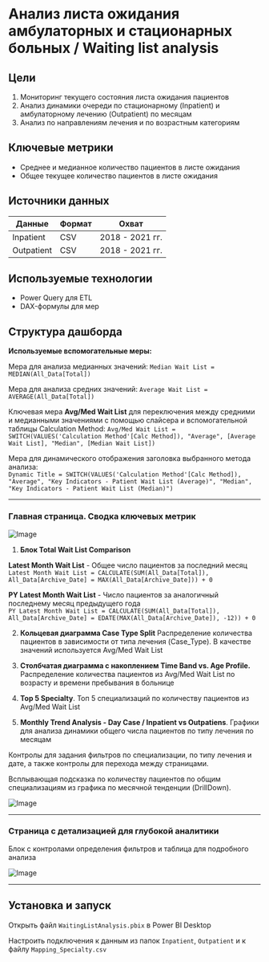 # Анализ листа ожидания амбулаторных и стационарных больных / Waiting list analysis

## Цели
1. Мониторинг текущего состояния листа ожидания пациентов
2. Анализ динамики очереди по стационарному (Inpatient) и амбулаторному лечению (Outpatient) по месяцам
3. Анализ по направлениям лечения и по возрастным категориям

## Ключевые метрики
- Среднее и медианное количество пациентов в листе ожидания
- Общее текущее количество пациентов в листе ожидания

## Источники данных
| Данные          | Формат | Охват    |
|-----------------|--------|----------------|
| Inpatient       | CSV    | 2018 - 2021 гг. |
| Outpatient      | CSV    | 2018 - 2021 гг. |

## Используемые технологии
- Power Query для ETL
- DAX-формулы для мер

## Структура дашборда

**Используемые вспомогательные меры:**

Мера для анализа медианных значений: `Median Wait List = MEDIAN(All_Data[Total])`

Мера для анализа средних значений: `Average Wait List = AVERAGE(All_Data[Total])`

Ключевая мера **Avg/Med Wait List** для переключения между средними и медианными значениями с помощью слайсера и вспомогательной таблицы Calculation Method:
```Avg/Med Wait List = SWITCH(VALUES('Calculation Method'[Calc Method]), "Average", [Average Wait List], "Median", [Median Wait List])```

Мера для динамического отображения заголовка выбранного метода анализа:  
```Dynamic Title = SWITCH(VALUES('Calculation Method'[Calc Method]), "Average", "Key Indicators - Patient Wait List (Average)", "Median", "Key Indicators - Patient Wait List (Median)")```
___
### Главная страница. Сводка ключевых метрик

![Image](https://github.com/user-attachments/assets/7cc27494-866b-4372-af42-405d8c642364)

1) **Блок Total Wait List Comparison**  

**Latest Month Wait List** - Общее число пациентов за последний месяц   
```Latest Month Wait List = CALCULATE(SUM(All_Data[Total]), All_Data[Archive_Date] = MAX(All_Data[Archive_Date])) + 0```  

**PY Latest Month Wait List** - Число пациентов за аналогичный последнему месяц предыдущего года  
```PY Latest Month Wait List = CALCULATE(SUM(All_Data[Total]), All_Data[Archive_Date] = EDATE(MAX(All_Data[Archive_Date]), -12)) + 0```

2) **Кольцевая диаграмма Case Type Split** 
Распределение количества пациентов в зависимости от типа лечения (Case_Type). В качестве значений используется Avg/Med Wait List


3) **Столбчатая диаграмма с накоплением Time Band vs. Age Profile.** Распределение количества пациентов из Avg/Med Wait List по возрасту и времени пребывания в больнице


4) **Top 5 Specialty**. Топ 5 специализаций по количеству пациентов из Avg/Med Wait List  


5) **Monthly Trend Analysis - Day Case / Inpatient vs Outpatiens**. Графики для анализа динамики общего числа пациентов по типу лечения по месяцам

Контролы для задания фильтров по специализации, по типу лечения и дате, а также контролы для перехода между страницами.

Всплывающая подсказка по количеству пациентов по общим специализациям из графика по месячной тенденции (DrillDown).

![Image](https://github.com/user-attachments/assets/2420fd0b-0870-4c51-a7dd-eae249e2ad22)
___
### Страница с детализацией для глубокой аналитики 
Блок с контролами определения фильтров и таблица для подробного анализа

![Image](https://github.com/user-attachments/assets/a977814b-349f-41a0-b3cc-01cf81d98717)
___
## Установка и запуск  
Открыть файл `WaitingListAnalysis.pbix` в Power BI Desktop

Настроить подключения к данным из папок `Inpatient`, `Outpatient` и к файлу `Mapping_Specialty.csv`
